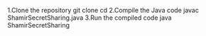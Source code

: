 1.Clone the repository 
  git clone <repository-url>
  cd <repository-name>
2.Compile the Java code
  javac ShamirSecretSharing.java
3.Run the compiled code
  java ShamirSecretSharing


